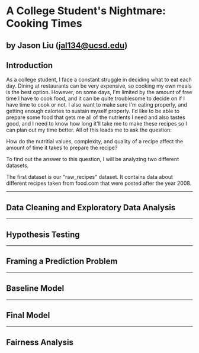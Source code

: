 # A College Student's Nightmare: Cooking Times
by Jason Liu (jal134@ucsd.edu)
---
## Introduction

As a college student, I face a constant struggle in deciding what to eat each day. Dining at restaurants can be very expensive, so cooking my own meals is the best option. However, on some days, I'm limited by the amount of free time I have to cook food, and it can be quite troublesome to decide on if I have time to cook or not. I also want to make sure I'm eating properly, and getting enough calories to sustain myself properly. I'd like to be able to prepare some food that gets me all of the nutrients I need and also tastes good, and I need to know how long it'll take me to make these recipes so I can plan out my time better. All of this leads me to ask the question:

How do the nutritial values, complexity, and quality of a recipe affect the amount of time it takes to prepare the recipe? 

To find out the answer to this question, I will be analyzing two different datasets.

The first dataset is our "raw_recipes" dataset. It contains data about different recipes taken from food.com that were posted after the year 2008.

---
## Data Cleaning and Exploratory Data Analysis
---
## Hypothesis Testing
---
## Framing a Prediction Problem
---
## Baseline Model
---
## Final Model
---
## Fairness Analysis
